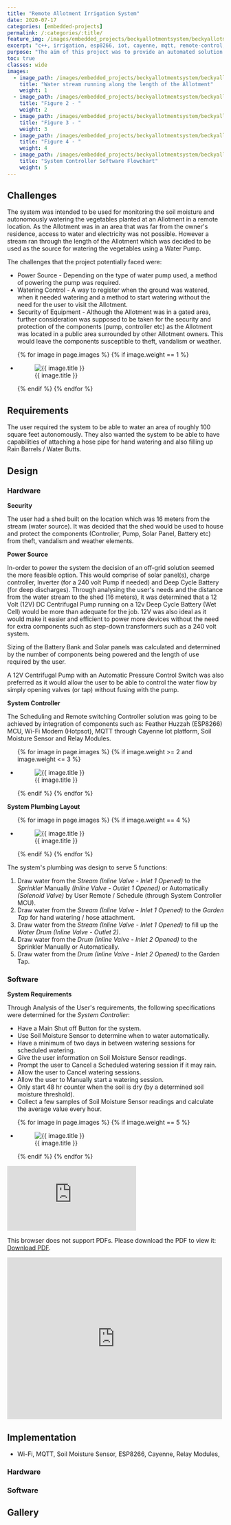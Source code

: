```yaml
---
title: "Remote Allotment Irrigation System"
date: 2020-07-17
categories: [embedded-projects]
permalink: /:categories/:title/
feature_img: /images/embedded_projects/beckyallotmentsystem/beckyallotmentsystem_img00.jpg
excerpt: "c++, irrigation, esp8266, iot, cayenne, mqtt, remote-control, renewable-energy"
purpose: "The aim of this project was to provide an automated solution for watering of vegetables in an allotment situated in a remote location with no direct access to water plumbing or electricity."
toc: true
classes: wide
images:
  - image_path: /images/embedded_projects/beckyallotmentsystem/beckyallotmentsystem_img02.jpg
    title: "Water stream running along the length of the Allotment"
    weight: 1
  - image_path: /images/embedded_projects/beckyallotmentsystem/beckyallotmentsystem_img13.jpg
    title: "Figure 2 - "
    weight: 2
  - image_path: /images/embedded_projects/beckyallotmentsystem/beckyallotmentsystem_img16.jpg
    title: "Figure 3 - "
    weight: 3       
  - image_path: /images/embedded_projects/beckyallotmentsystem/beckyallotmentsystem_img18.jpg
    title: "Figure 4 - "
    weight: 4    
  - image_path: /images/embedded_projects/beckyallotmentsystem/beckyallotmentsystem_img19.jpg
    title: "System Controller Software Flowchart"
    weight: 5  
---
```


<!-- youtube clip " " -->
<div class="youtube-player" data-id="lPfLFi2TlY0"></div>

<h2 class="text-underline">Challenges</h2>
The system was intended to be used for monitoring the soil moisture and autonomously watering the vegetables planted at an Allotment in a remote location. As the Allotment was in an area that was far from the owner's residence, access to water and electricity was not possible.  However a stream ran through the length of the Allotment which was decided to be used as the source for watering the vegetables using a Water Pump.

The challenges that the project potentially faced were:
* Power Source - Depending on the type of water pump used, a method of powering the pump was required.  
* Watering Control - A way to register when the ground was watered, when it needed watering and a method to start watering without the need for the user to visit the Allotment.
* Security of Equipment - Although the Allotment was in a gated area, further consideration was supposed to be taken for the security and protection of the components (pump, controller etc) as the Allotment was located in a public area surrounded by other Allotment owners. This would leave the components susceptible to theft, vandalism or weather.

<ul class="photo-gallery">
  {% for image in page.images %}
    {% if image.weight == 1 %}
      <li>
        <figure class="custom-figure">
          <img src="{{ image.image_path }}" alt="{{ image.title }}">
          <figcaption class="custom-figcaption">
            {{ image.title }}
          </figcaption>
        </figure>  
      </li>
    {% endif %}  
  {% endfor %}  
</ul>

<h2 class="text-underline">Requirements</h2>
The user required the system to be able to water an area of roughly 100 square feet autonomously. They also wanted the system to be able to have capabilities of attaching a hose pipe for hand watering and also filling up Rain Barrels / Water Butts.

<h2 class="text-underline">Design</h2>

### Hardware

**Security**

The user had a shed built on the location which was 16 meters from the stream (water source). It was decided that the shed would be used to house and protect the components (Controller, Pump, Solar Panel, Battery etc) from theft, vandalism and weather elements.  

**Power Source**

In-order to power the system the decision of an off-grid solution seemed the more feasible option. This would comprise of solar panel(s), charge controller, Inverter (for a 240 volt Pump if needed) and Deep Cycle Battery (for deep discharges). Through analysing the user's needs and the distance from the water stream to the shed (16 meters),  it was determined that a 12 Volt (12V) DC Centrifugal Pump running on a 12v Deep Cycle Battery (Wet Cell) would be more than adequate for the job. 12V was also ideal as it would make it easier and efficient to power more devices without the need for extra components such as step-down transformers such as a 240 volt system.

Sizing of the Battery Bank and Solar panels was calculated and determined by the number of components being powered and the length of use required by the user.

A 12V Centrifugal Pump with an Automatic Pressure Control Switch was also preferred as it would allow the user to be able to control the water flow by simply opening valves (or tap) without fusing with the pump.  

**System Controller**

The Scheduling and Remote switching Controller solution was going to be achieved by integration of components such as: Feather Huzzah (ESP8266) MCU, Wi-Fi Modem (Hotpsot), MQTT through Cayenne Iot platform, Soil Moisture Sensor and Relay Modules.

<ul class="photo-gallery-2col">
  {% for image in page.images %}
    {% if image.weight >= 2 and image.weight <= 3 %}
      <li>
        <figure class="custom-figure">
          <img class="galley_img" src="{{ image.image_path }}" alt="{{ image.title }}">
          <figcaption class="custom-figcaption">
            {{ image.title }}
          </figcaption>
        </figure>  
      </li>
    {% endif %}  
  {% endfor %}  
</ul>

**System Plumbing Layout**

<ul class="photo-gallery">
  {% for image in page.images %}
    {% if image.weight == 4 %}
      <li>
        <figure class="custom-figure">
          <img src="{{ image.image_path }}" alt="{{ image.title }}">
          <figcaption class="custom-figcaption">
            {{ image.title }}
          </figcaption>
        </figure>  
      </li>
    {% endif %}  
  {% endfor %}  
</ul>

The system's plumbing was design to serve 5 functions:
1. Draw water from the *Stream (Inline Valve - Inlet 1 Opened)* to the *Sprinkler* Manually *(Inline Valve - Outlet 1 Opened)* or Automatically *(Solenoid Valve)* by User Remote / Schedule (through System Controller MCU).
2. Draw water from the *Stream (Inline Valve - Inlet 1 Opened)* to the *Garden Tap* for hand watering / hose attachment.
3. Draw water from the *Stream (Inline Valve - Inlet 1 Opened)* to fill up the *Water Drum (Inline Valve - Outlet 2)*.
4. Draw water from the *Drum (Inline Valve - Inlet 2 Opened)* to the Sprinkler Manually or Automatically.
5. Draw water from the *Drum (Inline Valve - Inlet 2 Opened)* to the Garden Tap.  

### Software

**System Requirements**

Through Analysis of the User's requirements, the following specifications were determined for the *System Controller*:

*	Have a Main Shut off Button for the system.
*	Use Soil Moisture Sensor to determine when to water automatically.
*	Have a minimum of two days in between watering sessions for scheduled watering.
*	Give the user information on Soil Moisture Sensor readings.
*	Prompt the user to Cancel a Scheduled watering session if it may rain.
*	Allow the user to Cancel watering sessions.
*	Allow the user to Manually start a watering session.
*	Only start 48 hr counter when the soil is dry (by a determined soil moisture threshold).
*	Collect a few samples of Soil Moisture Sensor readings and calculate the average value every hour.

<ul class="photo-gallery">
  {% for image in page.images %}
    {% if image.weight == 5 %}
      <li>
        <figure class="custom-figure">
          <img src="{{ image.image_path }}" alt="{{ image.title }}">
          <figcaption class="custom-figcaption">
            {{ image.title }}
          </figcaption>
        </figure>  
      </li>
    {% endif %}  
  {% endfor %}  
</ul>

<object data="https://jamesjrnkhata.github.io/embedded-projects/beckyallotmentsystem/Software-Requirements.pdf" type="application/pdf" width="700px" height="700px">
    <embed src="https://jamesjrnkhata.github.io/embedded-projects/beckyallotmentsystem/Software-Requirements.pdf">
        <p>This browser does not support PDFs. Please download the PDF to view it: <a href="https://jamesjrnkhata.github.io/embedded-projects/beckyallotmentsystem/Software-Requirements.pdf">Download PDF</a>.</p>
    </embed>
</object>

<embed src="https://drive.google.com/viewerng/
viewer?embedded=true&url=https://jamesjrnkhata.github.io/embedded-projects/beckyallotmentsystem/Software-Requirements.pdf" width="500" height="375">

<h2 class="text-underline">Implementation</h2>

<!-- youtube clip " " -->
<div class="youtube-player" data-id="lPfLFi2TlY0"></div>

* Wi-Fi, MQTT, Soil Moisture Sensor, ESP8266, Cayenne, Relay Modules,

### Hardware

### Software

<h2 class="text-underline">Gallery</h2>
